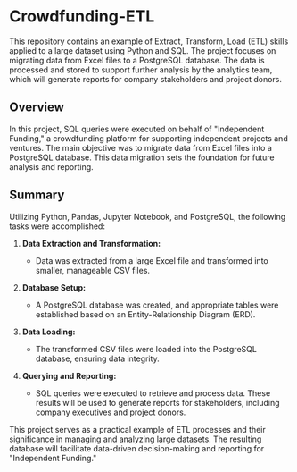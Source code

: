 # Crowdfunding-ETL
This repository contains an example of Extract, Transform, Load (ETL) skills applied to a large dataset using Python and SQL. The project focuses on migrating data from Excel files to a PostgreSQL database. The data is processed and stored to support further analysis by the analytics team, which will generate reports for company stakeholders and project donors.

## Overview
In this project, SQL queries were executed on behalf of "Independent Funding," a crowdfunding platform for supporting independent projects and ventures. The main objective was to migrate data from Excel files into a PostgreSQL database. This data migration sets the foundation for future analysis and reporting.

## Summary
Utilizing Python, Pandas, Jupyter Notebook, and PostgreSQL, the following tasks were accomplished:

1. **Data Extraction and Transformation:**
   - Data was extracted from a large Excel file and transformed into smaller, manageable CSV files.

2. **Database Setup:**
   - A PostgreSQL database was created, and appropriate tables were established based on an Entity-Relationship Diagram (ERD).

3. **Data Loading:**
   - The transformed CSV files were loaded into the PostgreSQL database, ensuring data integrity.

4. **Querying and Reporting:**
   - SQL queries were executed to retrieve and process data. These results will be used to generate reports for stakeholders, including company executives and project donors.

This project serves as a practical example of ETL processes and their significance in managing and analyzing large datasets. The resulting database will facilitate data-driven decision-making and reporting for "Independent Funding."
